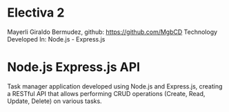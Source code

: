  # Electiva 2
Mayerli Giraldo Bermudez, github: https://github.com/MgbCD
Technology Developed In: Node.js - Express.js
 # Node.js Express.js API
Task manager application developed using Node.js and Express.js, creating a RESTful API that allows performing CRUD operations (Create, Read, Update, Delete) on various tasks.
